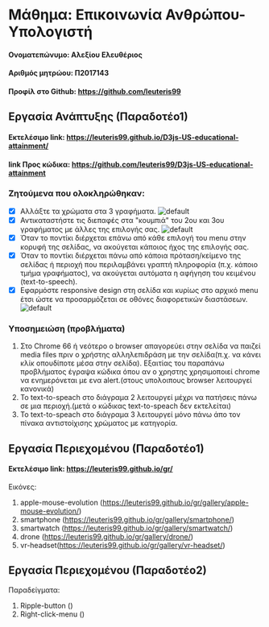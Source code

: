 # Μάθημα: Επικοινωνία Ανθρώπου-Υπολογιστή

 #### Ονοματεπώνυμο: Αλεξίου Ελευθέριος
 #### Αριθμός μητρώου: Π2017143
 #### Προφίλ στο Github: https://github.com/leuteris99
 
 ## Εργασία Ανάπτυξης (Παραδοτέο1)
 
 #### Εκτελέσιμο link: https://leuteris99.github.io/D3js-US-educational-attainment/
 #### link Προς κώδικα: https://github.com/leuteris99/D3js-US-educational-attainment
 
 ### Ζητούμενα που ολοκληρώθηκαν:
 - [x] Αλλάξτε τα χρώματα στα 3 γραφήματα.
 ![default](https://github.com/leuteris99/hci/blob/2017143/projects/2017143/images/colors.png)
 - [x] Αντικαταστήστε τις διεπαφές στα "κουμπιά" του 2ου και 3ου γραφήματος με άλλες της επιλογής σας.
 ![default](https://github.com/leuteris99/hci/blob/2017143/projects/2017143/images/buttons.png)
 - [x] Όταν το ποντίκι διέρχεται επάνω από κάθε επιλογή του menu στην κορυφή της σελίδας, να ακούγεται κάποιος ήχος της επιλογής σας.
 - [x] Όταν το ποντίκι διέρχεται πάνω από κάποια πρόταση/κείμενο της σελίδας ή περιοχή που περιλαμβάνει γραπτή πληροφορία (π.χ. κάποιο τμήμα γραφήματος), να ακούγεται αυτόματα η αφήγηση του κειμένου (text-to-speech).
 - [x] Εφαρμόστε responsive design στη σελίδα και κυρίως στο αρχικό menu έτσι ώστε να προσαρμόζεται σε οθόνες διαφορετικών διαστάσεων.
 ![default](https://github.com/leuteris99/hci/blob/2017143/projects/2017143/images/responsive-design.jpg)
 
 ### Υποσημειώση (προβλήματα)
 1. Στο Chrome 66 ή νεότερο ο browser απαγορεύει στην σελίδα να παιζεί media files πριν ο χρήστης αλληλεπιδράση με την σελίδα(π.χ. να
 κάνει κλίκ οπουδίποτε μέσα στην σελίδα). Εξαιτίας του παραπάνω προβλήματος έγραψα κώδικα όπου αν ο χρηστης χρησιμοποιεί chrome να
 ενημερόνεται με ενα alert.(στους υπολοιπους browser λειτουργεί κανονικά)
 2. Το text-to-speach στο διάγραμα 2 λειτουργεί μέχρι να πατήσεις πάνω σε μια περιοχή.(μετά ο κώδικας text-to-speach δεν εκτελείται)
 3. Το text-to-speach στο διάγραμα 3 λειτουργεί μόνο πάνω άπο τον πίνακα αντιστοίχισης χρώματος με κατηγορία.
 
 ## Εργασία Περιεχομένου (Παραδοτέο1)
 
 #### Εκτελέσιμο link: https://leuteris99.github.io/gr/
 
 Εικόνες:
1. apple-mouse-evolution (https://leuteris99.github.io/gr/gallery/apple-mouse-evolution/)
2. smartphone (https://leuteris99.github.io/gr/gallery/smartphone/)
3. smartwatch (https://leuteris99.github.io/gr/gallery/smartwatch/)
4. drone (https://leuteris99.github.io/gr/gallery/drone/)
5. vr-headset(https://leuteris99.github.io/gr/gallery/vr-headset/)

## Εργασία Περιεχομένου (Παραδοτέο2)

 Παραδείγματα:
1. Ripple-button ()
2. Right-click-menu ()
